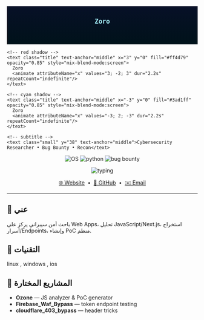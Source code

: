 <!-- ===== Profile header: Animated Matrix SVG + Glitch name ===== -->
<!-- حجم العرض سيتكيّف داخل البروفايل -->
<svg xmlns="http://www.w3.org/2000/svg" viewBox="0 0 1200 240" width="100%" preserveAspectRatio="xMidYMid slice">
  <defs>
    <linearGradient id="bg" x1="0" x2="0" y1="0" y2="1">
      <stop offset="0%" stop-color="#071027"/>
      <stop offset="100%" stop-color="#00121a"/>
    </linearGradient>
    <style type="text/css"><![CDATA[
      .title { font: bold 40px "Fira Code", monospace; fill: #a6f3ff; }
      .small { font: 14px "Inter", system-ui; fill: #9aa7bf; }
    ]]></style>
  </defs>

  <!-- background -->
  <rect width="100%" height="100%" fill="url(#bg)"/>

  <!-- matrix columns: repeating characters that animate down -->
  <!-- we create several columns; each has a single <text> with animate for y -->
  <!-- columns spacing 40px, randomize durations & delays for natural look -->
  <!-- column 1 -->
  <text x="40" y="-10" font-family="monospace" font-size="16" fill="#2ee08a" opacity="0.9">
    0 1 1 0 1 0 1 0 1
    <animate attributeName="y" from="-20" to="300" dur="4s" begin="0s" repeatCount="indefinite" />
    <animate attributeName="opacity" values="0.6;1;0.6" dur="4s" repeatCount="indefinite"/>
  </text>

  <!-- column 2 -->
  <text x="80" y="-40" font-family="monospace" font-size="16" fill="#18b46b" opacity="0.85">
    A 7 5 3 9 F 1 2 4
    <animate attributeName="y" from="-40" to="300" dur="5s" begin="0.6s" repeatCount="indefinite" />
    <animate attributeName="opacity" values="0.5;1;0.5" dur="5s" repeatCount="indefinite"/>
  </text>

  <!-- column 3 -->
  <text x="120" y="-20" font-family="monospace" font-size="16" fill="#2ee08a" opacity="0.9">
    シ カ タ ナ サ ハ マ
    <animate attributeName="y" from="-20" to="300" dur="4.6s" begin="0.2s" repeatCount="indefinite" />
    <animate attributeName="opacity" values="0.6;1;0.6" dur="4.6s" repeatCount="indefinite"/>
  </text>

  <!-- repeat a few columns (you can add more) -->
  <text x="200" y="-10" font-family="monospace" font-size="16" fill="#15d68a" opacity="0.8">
    0 9 8 5 4 3 2 1
    <animate attributeName="y" from="-10" to="300" dur="5.3s" begin="0.3s" repeatCount="indefinite" />
    <animate attributeName="opacity" values="0.5;1;0.5" dur="5.3s" repeatCount="indefinite"/>
  </text>

  <text x="320" y="-30" font-family="monospace" font-size="16" fill="#20a4ff" opacity="0.8">
    X R C 7 2 9 5 0
    <animate attributeName="y" from="-30" to="300" dur="4.2s" begin="0.9s" repeatCount="indefinite" />
    <animate attributeName="opacity" values="0.5;1;0.5" dur="4.2s" repeatCount="indefinite"/>
  </text>

  <!-- Center glitch title (two colored layers with blink) -->
  <g transform="translate(600,110)">
    <text class="title" text-anchor="middle" data-text="Zoro" >
      Zoro
      <animate attributeName="opacity" values="1;0.6;1" dur="2.2s" repeatCount="indefinite"/>
    </text>

    <!-- red shadow -->
    <text class="title" text-anchor="middle" x="3" y="0" fill="#ff4d79" opacity="0.85" style="mix-blend-mode:screen">
      Zoro
      <animate attributeName="x" values="3; -2; 3" dur="2.2s" repeatCount="indefinite"/>
    </text>

    <!-- cyan shadow -->
    <text class="title" text-anchor="middle" x="-3" y="0" fill="#3ad1ff" opacity="0.85" style="mix-blend-mode:screen">
      Zoro
      <animate attributeName="x" values="-3; 2; -3" dur="2.2s" repeatCount="indefinite"/>
    </text>

    <!-- subtitle -->
    <text class="small" y="38" text-anchor="middle">Cybersecurity Researcher • Bug Bounty • Recon</text>
  </g>
</svg>

<!-- ===== Badges & typing effect (remote typing SVG service) ===== -->
<p align="center">
  <img src="https://img.shields.io/badge/OS-Kali%20Linux-informational?logo=kali-linux" alt="OS" />
  <img src="https://img.shields.io/badge/Lang-Python-blue?logo=python" alt="python" />
  <img src="https://img.shields.io/badge/Focus-Bug%20Bounty-success" alt="bug bounty" />
</p>

<p align="center">
  <img src="https://readme-typing-svg.herokuapp.com?font=Fira+Code&size=22&pause=900&color=7aa2ff&center=true&width=700&lines=Recon+%2F+OSINT;Exploit+PoC;Automation+in+Python" alt="typing" />
</p>

<!-- ===== Links & contact ===== -->
<p align="center">
  <a href="https://zoro-v.github.io/Ozone/" target="_blank">🌐 Website</a>
  &nbsp;•&nbsp;
  <a href="https://github.com/zoro-v" target="_blank">🐙 GitHub</a>
  &nbsp;•&nbsp;
  <a href="mailto:Ozone_6@hotmail.com.com">✉️ Email</a>
</p>

---

## 🔐 عني
باحث أمن سيبراني يركز على Web Apps، تحليل JavaScript/Next.js، استخراج أسرار/Endpoints، وإنشاء PoC منظم.

## 🧰 التقنيات
linux , windows , ios

## 📂 المشاريع المختارة
- **Ozone** — JS analyzer & PoC generator  
- **Firebase_Waf_Bypass** — token endpoint testing  
- **cloudflare_403_bypass** — header tricks


